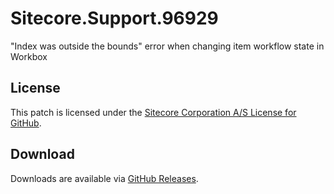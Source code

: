 # Sitecore.Support.96929
&quot;Index was outside the bounds&quot; error when changing item workflow state in Workbox

## License  
This patch is licensed under the [Sitecore Corporation A/S License for GitHub](https://github.com/sitecoresupport/Sitecore.Support.96929/blob/master/LICENSE).  

## Download  
Downloads are available via [GitHub Releases](https://github.com/sitecoresupport/Sitecore.Support.96929/releases).  
